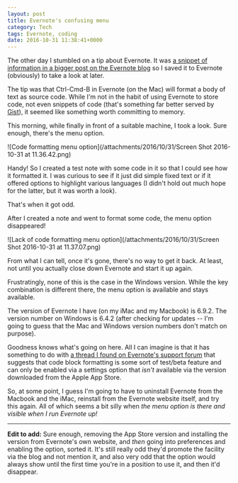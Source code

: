 ```yaml
---
layout: post
title: Evernote's confusing menu
category: Tech
tags: Evernote, coding
date: 2016-10-31 11:38:41+0000
---
```


The other day I stumbled on a tip about Evernote. It
was
[a snippet of information in a bigger post on the Evernote blog](https://blog.evernote.com/blog/2016/10/28/one-student-made-productivity-habit/)
so I saved it to Evernote (obviously) to take a look at later.

The tip was that Ctrl-Cmd-B in Evernote (on the Mac) will format a body of
text as source code. While I'm not in the habit of using Evernote to store
code, not even snippets of code (that's something far better served
by [Gist](https://gist.github.com/)), it seemed like something worth
committing to memory.

This morning, while finally in front of a suitable machine, I took a look.
Sure enough, there's the menu option.

![Code formatting menu option](/attachments/2016/10/31/Screen Shot 2016-10-31 at 11.36.42.png)

Handy! So I created a test note with some code in it so that I could see how
it formatted it. I was curious to see if it just did simple fixed text or if
it offered options to highlight various languages (I didn't hold out much
hope for the latter, but it was worth a look).

That's when it got odd.

After I created a note and went to format some code, the menu option
disappeared!

![Lack of code formatting menu option](/attachments/2016/10/31/Screen Shot 2016-10-31 at 11.37.07.png)

From what I can tell, once it's gone, there's no way to get it back. At
least, not until you actually close down Evernote and start it up again.

Frustratingly, none of this is the case in the Windows version. While the
key combination is different there, the menu option is available and stays
available.

The version of Evernote I have (on my iMac and my Macbook) is 6.9.2. The
version number on Windows is 6.4.2 (after checking for updates -- I'm going
to guess that the Mac and Windows version numbers don't match on purpose).

Goodness knows what's going on here. All I can imagine is that it has
something to do
with
[a thread I found on Evernote's support forum](https://discussion.evernote.com/topic/97731-code-block-in-evernote-for-mac/) that
suggests that code block formatting is some sort of test/beta feature and
can only be enabled via a settings option that *isn't* available via the
version downloaded from the Apple App Store.

So, at some point, I guess I'm going to have to uninstall Evernote from the
Macbook and the iMac, reinstall from the Evernote website itself, and try
this again. All of which seems a bit silly when *the menu option is there
and visible when I run Evernote up!*

---

**Edit to add:** Sure enough, removing the App Store version and installing
the version from Evernote's own website, and *then* going into preferences
and enabling the option, sorted it. It's still really odd they'd promote the
facility via the blog and not mention it, and also very odd that the option
would always show until the first time you're in a position to use it, and
then it'd disappear.

[//]: # (2016-10-31-evernotes_confusing_menu.md ends here)
